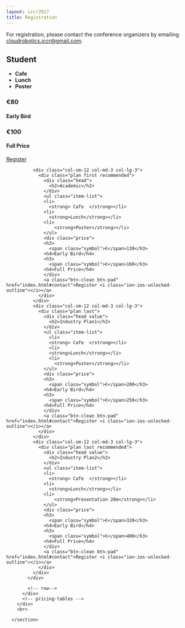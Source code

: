```yaml
---
layout: iccr2017
title: Registration
---
```

For registration, please contact the conference organizers by emailing <a href="mailto:cloudrobotics.iccr@gmail.com">cloudrobotics.iccr@gmail.com</a>.

<section>
        <div class="col-centered col-lg-12">
          <div class="pricing-tables attached ">
            <div class="row ">
              <div class="col-sm-3 col-md-3 col-lg-3">
                <div class="plan  first">
                  <div class="head">
                    <h2>Student</h2>
                  </div>
                  <ul class="item-list">
                    <li>
                      <strong> Cafe  </strong></li>
                    <li>
                      <strong>Lunch</strong></li>
                      <li>
                        <strong> Poster </strong></li>
                  </ul>
                  <div class="price mediafix">
                    <h3>
                      <span class="symbol">€</span>80</h3>
                    <h4>Early Bird</h4>
                    <h3>
                      <span class="symbol">€</span>100</h3>
                    <h4>Full Price</h4>
                  </div>
                  <a class="btn-clean btn-pad" href="index.html#contact">Register <i class="ion-ios-unlocked-outline"></i></a>
                </div>
              </div>

              <div class="col-sm-12 col-md-3 col-lg-3">
                <div class="plan first recommended">
                  <div class="head">
                    <h2>Academic</h2>
                  </div>
                  <ul class="item-list">
                  <li>
                    <strong> Cafe  </strong></li>
                  <li>
                    <strong>Lunch</strong></li>
                  <li>
                      <strong>Poster</strong></li>
                  </ul>
                  <div class="price">
                  <h3>
                    <span class="symbol">€</span>130</h3>
                  <h4>Early Bird</h4>
                  <h3>
                    <span class="symbol">€</span>160</h3>
                  <h4>Full Price</h4>
                  </div>
                  <a class="btn-clean btn-pad" href="index.html#contact">Register <i class="ion-ios-unlocked-outline"></i></a>
                </div>
              </div>
              <div class="col-sm-12 col-md-3 col-lg-3">
                <div class="plan last">
                  <div class="head value">
                    <h2>Industry Plan1</h2>
                  </div>
                  <ul class="item-list">
                    <li>
                    <strong> Cafe  </strong></li>
                    <li>
                    <strong>Lunch</strong></li>
                    <li>
                      <strong>Poster</strong></li>
                  </ul>
                  <div class="price">
                  <h3>
                    <span class="symbol">€</span>200</h3>
                  <h4>Early Bird</h4>
                  <h3>
                    <span class="symbol">€</span>250</h3>
                  <h4>Full Price</h4>
                  </div>
                  <a class="btn-clean btn-pad" href="index.html#contact">Register <i class="ion-ios-unlocked-outline"></i></a>
                </div>
              </div>
              <div class="col-sm-12 col-md-3 col-lg-3">
                <div class="plan last recommended">
                  <div class="head value">
                    <h2>Industry Plan2</h2>
                  </div>
                  <ul class="item-list">
                  <li>
                    <strong> Cafe  </strong></li>
                  <li>
                    <strong>Lunch</strong></li>
                  <li>
                      <strong>Presentation 20m</strong></li>
                  </ul>
                  <div class="price">
                  <h3>
                    <span class="symbol">€</span>320</h3>
                  <h4>Early Bird</h4>
                  <h3>
                    <span class="symbol">€</span>400</h3>
                  <h4>Full Price</h4>
                  </div>
                  <a class="btn-clean btn-pad" href="index.html#contact">Register <i class="ion-ios-unlocked-outline"></i></a>
                </div>
              </div>
            </div>

            <!-- row-->
          </div>
          <!-- pricing-tables -->
        </div>
        <br>

      </section>
